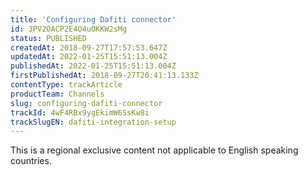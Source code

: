 ```yaml
---
title: 'Configuring Dafiti connector'
id: 3PV2OACP2E4O4uOKKW2sMg
status: PUBLISHED
createdAt: 2018-09-27T17:57:53.647Z
updatedAt: 2022-01-25T15:51:13.004Z
publishedAt: 2022-01-25T15:51:13.004Z
firstPublishedAt: 2018-09-27T20:41:13.133Z
contentType: trackArticle
productTeam: Channels
slug: configuring-dafiti-connector
trackId: 4wF4RBx9ygEkimW6SsKw8i
trackSlugEN: dafiti-integration-setup
---
```


<div class="alert alert-warning" role="alert">This is a regional exclusive content not applicable to 
English speaking countries.</div>
